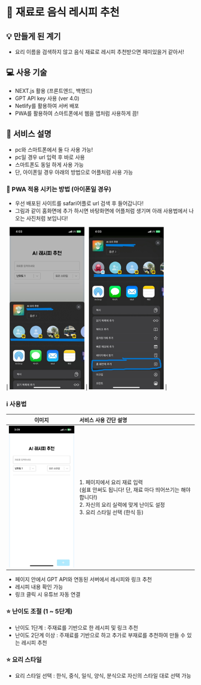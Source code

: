 # 🍳 재료로 음식 레시피 추천

## 💡 만들게 된 계기

- 요리 이름을 검색하지 않고 음식 재료로 레시피 추천받으면 재미있을거 같아서!

## 💻 사용 기술

- NEXT.js 활용 (프론트엔드, 백엔드)
- GPT API key 사용 (ver 4.0)
- Netlify를 활용하여 서버 배포
- PWA를 활용하여 스마트폰에서 웹을 앱처럼 사용하게 끔!

## 📄 서비스 설명

- pc와 스마트폰에서 둘 다 사용 가능!
- pc일 경우 url 입력 후 바로 사용
- 스마트폰도 동일 하게 사용 가능
- 단, 아이폰일 경우 아래의 방법으로 어플처럼 사용 가능

### 📲 PWA 적용 시키는 방법 (아이폰일 경우)

- 우선 배포된 사이트를 safari어플로 url 검색 후 들어갑니다!
- 그림과 같이 홈화면에 추가 하시면 바탕화면에 어플처럼 생기며 아래 사용법에서 나오는 사진처럼 보입니다!

| <img src="KakaoTalk_20241212_160350341.jpg" alt="alt text" style="width: 200px; height: auto;" /> | <img src="KakaoTalk_20241212_160350341_01.jpg" alt="alt text" style="width: 200px; height: auto;" /> |

### ℹ️ 사용법

|                                   이미지                                   | 서비스 사용 간단 설명                                                                                                                                                 |
| :------------------------------------------------------------------------: | :-------------------------------------------------------------------------------------------------------------------------------------------------------------------- |
| <img src="image.png" alt="alt text" style="width: 200px; height: auto;" /> | 1. 페이지에서 요리 재료 입력<br>(쉼표 안써도 됩니다! 단, 재료 마다 띄어쓰기는 해야합니다!)<br>2. 자신의 요리 실력에 맞게 난이도 설정<br>3. 요리 스타일 선택 (한식 등) |

- 페이지 안에서 GPT API와 연동된 서버에서 레시피와 링크 추천
- 레시피 내용 확인 가능
- 링크 클릭 시 유튜브 자동 연결

### ⭐ 난이도 조절 (1 ~ 5단계)

- 난이도 1단계 : 주재료를 기반으로 한 레시피 및 링크 추천
- 난이도 2단계 이상 : 주재료를 기반으로 하고 추가로 부재료를 추천하여 만들 수 있는 레시피 추천

### ⭐ 요리 스타일

- 요리 스타일 선택 : 한식, 중식, 일식, 양식, 분식으로 자신의 스타일 대로 선택 가능
